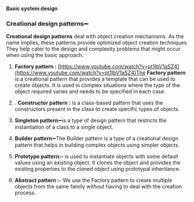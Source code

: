 **Basic system design**
### **Creational design patterns**➖

**Creational design patterns** deal with object creation mechanisms. As the name implies, these patterns provide optimized object creation techniques. They help cater to the design and complexity problems that might occur when using the basic approach.

1.  **Factory pattern :** [https://www.youtube.com/watch?v=pt1IbV1aSZ4](https://www.youtube.com/watch?v=pt1IbV1aSZ4)The **Factory pattern** is a creational pattern that provides a template that can be used to create objects. It is used in complex situations where the type of the object required varies and needs to be specified in each case.
2. .  **Constructor pattern :** is a class-based pattern that uses the constructors present in the class to create specific types of objects.
3.  **Singleton pattern**➖is a type of design pattern that restricts the instantiation of a class to a single object.

4.  **Builder pattern**➖The Builder pattern is a type of a creational design pattern that helps in building complex objects using simpler objects.
5.  **Prototype pattern:-** is used to instantiate objects with some default values using an existing object. It clones the object and provides the existing properties to the cloned object using prototypal inheritance.
6.  **Abstract pattern :-** We use the Factory pattern to create multiple objects from the same family without having to deal with the creation process.
